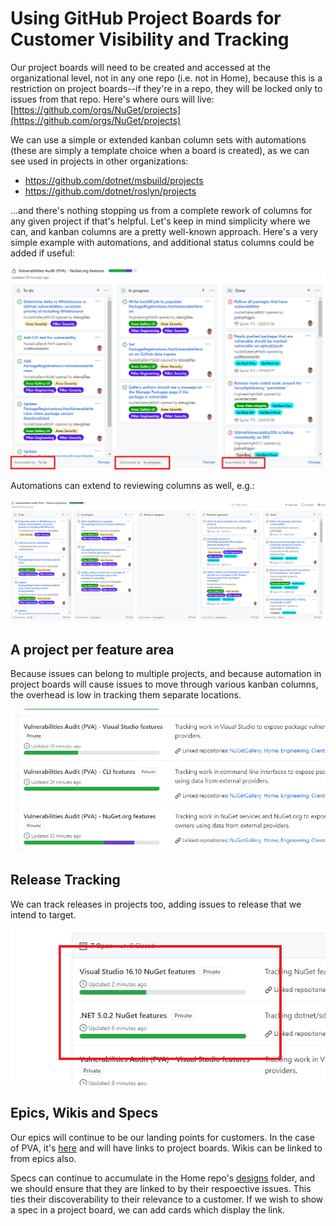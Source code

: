 # Using GitHub Project Boards for Customer Visibility and Tracking

Our project boards will need to be created and accessed at the organizational level, not in any one repo (i.e. not in Home), because this is a restriction on project boards--if they're in a repo, they will be locked only to issues from that repo. Here's where ours will live: [https://github.com/orgs/NuGet/projects](https://github.com/orgs/NuGet/projects)

We can use a simple or extended kanban column sets with automations (these are simply a template choice when a board is created), as we can see used in projects in other organizations:
- https://github.com/dotnet/msbuild/projects
- https://github.com/dotnet/roslyn/projects

...and there's nothing stopping us from a complete rework of columns for any given project if that's helpful. Let's keep in mind simplicity where we can, and kanban columns are a pretty well-known approach. Here's a very simple example with automations, and additional status columns could be added if useful:

![](../../meta/resources/ProjectBoards/kanban.png)

Automations can extend to reviewing columns as well, e.g.:

![](../../meta/resources/ProjectBoards/fullkanban.png)

## A project per feature area
Because issues can belong to multiple projects, and because automation in project boards will cause issues to move through various kanban columns, the overhead is low in tracking them separate locations.

![](../../meta/resources/ProjectBoards/featureareas.png)


## Release Tracking
We can track releases in projects too, adding issues to release that we intend to target. 

![](../../meta/resources/ProjectBoards/releaseprojects.png)

## Epics, Wikis and Specs
Our epics will continue to be our landing points for customers. In the case of PVA, it's [here](https://github.com/NuGet/Home/issues/8087) and will have links to project boards. Wikis can be linked to from epics also.

Specs can continue to accumulate in the Home repo's [designs](https://github.com/NuGet/Home/tree/dev/designs) folder, and we should ensure that they are linked to by their respoective issues. This ties their discoverability to their relevance to a customer. If we wish to show a spec in a project board, we can add cards which display the link.

